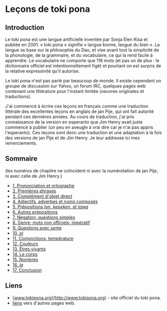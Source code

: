 Leçons de toki pona
===================

Introduction
------------

Le toki pona est une langue artificielle inventée par Sonja Elen Kisa et
publiée en 2001. « toki pona » signifie « langue bonne, langue du
bien ». La langue se base sur la philosophie du Dao, et vise avant tout
la simplicité de la phonologie, de la grammaire, et du vocabulaire, ce
qui la rend facile à apprendre. Le vocabulaire ne comporte que 118 mots
(et pas un de plus : le dictionnaire officiel est intentionnellement
figé) et pourtant on est surpris de la relative expressivité qu'il
autorise.

Le toki pona n'est pas parlé par beaucoup de monde. Il existe cependant
un groupe de discussion sur Yahoo, un forum IRC, quelques pages web
contenant une littérature pour l'instant limitée (oeuvres originales et
traductions).

J'ai commencé à écrire ces leçons en français comme une traduction
littérale des excellentes leçons en anglais de jan Pije, qui ont fait
autorité pendant ces dernières années. Au cours de traduction, j'ai pris
connaissance de la version en esperanto que Jim Henry avait juste
commencé à publier (un peu en aveugle à vrai dire car je n'ai pas appris
l'esperanto). Ces leçons sont donc une traduction et une adaptation à la
fois des versions de jan Pije et de Jim Henry. Je leur addresse ici mes
remerciements.

Sommaire
--------

(les numéros de chapitre ne coïncident ni avec la numérotation de jan
Pije, ni avec celle de Jim Henry.)

-   [1. Prononciation et ortographe](lecon01.md)
-   [2. Premières phrases](lecon02.md)
-   [3. Complément d'objet direct](lecon03.md)
-   [4. Adjectifs, adverbes et noms composés](lecon04.md)
-   [5. Prépositions *lon*, *kepeken*, et *tawa*](lecon05.md)
-   [6. Autres prépositions](lecon06.md)
-   [7. Négation; questions simples](lecon07.md)
-   [8. Genre; mots non officiels; impératif](lecon08.md)
-   [9. Questions avec *seme*](lecon09.md)
-   [10. *pi*](lecon10.md)
-   [11. Conjonctions; température](lecon11.md)
-   [12. Couleurs](lecon12.md)
-   [13. Êtres vivants](lecon13.md)
-   [14. Le corps](lecon14.md)
-   [15. Nombres](lecon15.md)
-   [16. *la*](lecon16.md)
-   [17. Conclusion](lecon17.md)

Liens
-----

-   [www.tokipona.org](http://www.tokipona.org) - site officiel du toki
    pona.
-   [liens](http://www.tokipona.org/lipupijanante.html) vers d'autres
    pages web.

